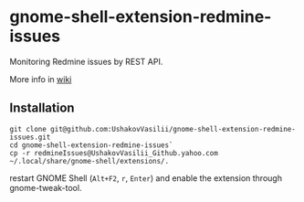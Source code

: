 gnome-shell-extension-redmine-issues
====================================

Monitoring Redmine issues by REST API.

More info in [wiki](https://github.com/UshakovVasilii/gnome-shell-extension-redmine-issues/wiki)

## Installation

    git clone git@github.com:UshakovVasilii/gnome-shell-extension-redmine-issues.git
    cd gnome-shell-extension-redmine-issues`
    cp -r redmineIssues@UshakovVasilii_Github.yahoo.com ~/.local/share/gnome-shell/extensions/.
restart GNOME Shell (`Alt+F2`, `r`, `Enter`) and enable the extension through gnome-tweak-tool.
